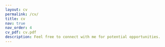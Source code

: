 ```yaml
---
layout: cv
permalink: /cv/
title: cv
nav: true
nav_order: 4
cv_pdf: cv.pdf
description: Feel free to connect with me for potential opportunities.
---
```

